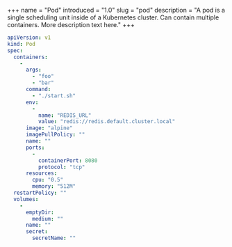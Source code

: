 +++
name = "Pod"
introduced = "1.0"
slug = "pod"
description = "A pod is a single scheduling unit inside of a Kubernetes cluster. Can contain multiple containers. More description text here."
+++


~~~yaml
apiVersion: v1
kind: Pod
spec:
  containers:
    -
      args:
        - "foo"
        - "bar"
      command:
        - "./start.sh"
      env:
        -
          name: "REDIS_URL"
          value: "redis://redis.default.cluster.local"
      image: "alpine"
      imagePullPolicy: ""
      name: ""
      ports:
        -
          containerPort: 8080
          protocol: "tcp"
      resources:
        cpu: "0.5"
        memory: "512M"
  restartPolicy: ""
  volumes:
    -
      emptyDir:
        medium: ""
      name: ""
      secret:
        secretName: ""
~~~
